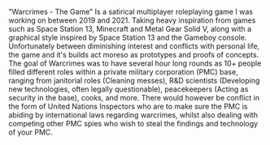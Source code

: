 "Warcrimes - The Game" Is a satirical multiplayer roleplaying game I was working on between 2019 and 2021. Taking heavy inspiration from games such as Space Station 13, Minecraft and Metal Gear Solid V, along with a graphical style inspired by Space Station 13 and the Gameboy console. Unfortunately between diminishing interest and conflicts with personal life, the game and it's builds act moreso as prototypes and proofs of concepts.
The goal of Warcrimes was to have several hour long rounds as 10+ people filled different roles within a private military corporation (PMC) base, ranging from janitorial roles (Cleaning messes), R&D scientists (Developing new technologies, often legally questionable), peacekeepers (Acting as security in the base), cooks, and more. There would however be conflict in the form of United Nations Inspectors who are to make sure the PMC is abiding by international laws regarding warcrimes, whilst also dealing with competing other PMC spies who wish to steal the findings and technology of your PMC.